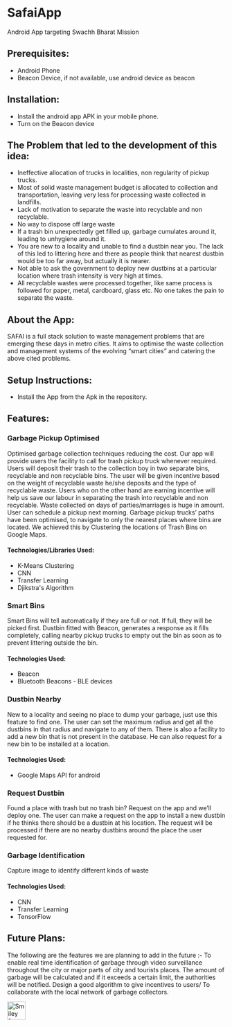 # SafaiApp
Android App targeting Swachh Bharat Mission

## Prerequisites:
* Android Phone
* Beacon Device, if not available, use android device as beacon

## Installation:
* Install the android app APK in your mobile phone.
* Turn on the Beacon device

## The Problem that led to the development of this idea:
* Ineffective allocation of trucks in localities, non regularity of pickup trucks.
* Most of solid waste management budget is allocated to collection and transportation, leaving very less for processing waste collected in landfills.
* Lack of motivation to separate the waste into recyclable and non recyclable.
* No way to dispose off large waste
* If a trash bin unexpectedly get filled up, garbage cumulates around it, leading to unhygiene around it.
* You are new to a locality and unable to find a dustbin near you. The lack of this led to littering here and there as people think that nearest dustbin would be too far away, but actually it is nearer.
* Not able to ask the government to deploy new dustbins at a particular location where trash intensity is very high at times.
* All recyclable wastes were processed together, like same process is followed for paper, metal, cardboard, glass etc. No one takes the pain to separate the waste.

## About the App:
SAFAI is a full stack solution to waste management problems that are emerging these days in metro cities.
It aims to optimise the waste collection and management systems of the evolving “smart cities” and catering the above cited problems.
## Setup Instructions:
* Install the App from the Apk in the repository.

## Features:
### Garbage Pickup Optimised
Optimised garbage collection techniques reducing the cost. 
Our app will provide users the facility to call for trash pickup truck whenever required.
Users will deposit their trash to the collection boy in two separate bins, recyclable and non recyclable bins. The user will be given incentive based on the weight of recyclable waste he/she deposits and the type of recyclable waste. Users who on the other hand are earning incentive will help us save our labour in separating the trash into recyclable and non recyclable.
Waste collected on days of parties/marriages is huge in amount. User can schedule a pickup next morning.
Garbage pickup trucks’ paths have been optimised, to navigate to only the nearest places where bins are located. We achieved this by Clustering the locations of Trash Bins on Google Maps.
#### Technologies/Libraries Used:
* K-Means Clustering
* CNN
* Transfer Learning
* Djikstra's Algorithm




### Smart Bins
Smart Bins will tell automatically if they are full or not. If full, they will be picked first.
Dustbin fitted with Beacon, generates a response as it fills completely, calling nearby pickup trucks to empty out the bin as soon as  to prevent littering outside the bin. 
#### Technologies Used:
* Beacon
* Bluetooth Beacons - BLE devices


### Dustbin Nearby
New to a locality and seeing no place to dump your garbage, just use this feature to find one.
The user can set the maximum radius and get all the dustbins in that radius and navigate to any of them.
There is also a facility to add a new bin that is not present in the database.
He can also request for a new bin to be installed at a location.
#### Technologies Used:
* Google Maps API for android

### Request Dustbin
Found a place with trash but no trash bin? Request on the app and we’ll deploy one.
The user can make a request on the app to install a new dustbin if he thinks there should be a dustbin at his location. The request will be processed if there are no nearby dustbins around the place the user requested for.


### Garbage Identification
Capture image to identify different kinds of waste
#### Technologies Used:
* CNN
* Transfer Learning
* TensorFlow

## Future Plans:
The following are the features we are planning to add in the future :- 
To enable real time identification of garbage through video surveillance throughout the city or major parts of city and tourists places. The amount of garbage will be calculated and if it exceeds a certain limit, the authorities will be notified.
Design a good algorithm to give incentives to users/
To collaborate with the local network of garbage collectors.

<img src="smiley.gif" alt="Smiley face" height="42" width="42">


